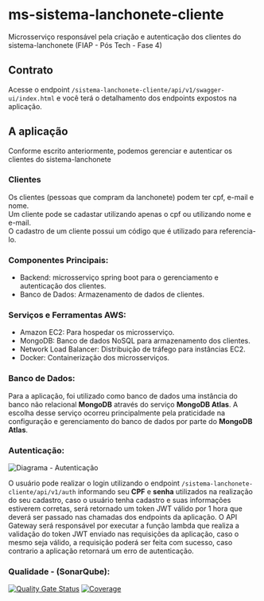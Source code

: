 # ms-sistema-lanchonete-cliente
Microsserviço responsável pela criação e autenticação dos clientes do sistema-lanchonete (FIAP - Pós Tech - Fase 4)

## Contrato
  Acesse o endpoint `/sistema-lanchonete-cliente/api/v1/swagger-ui/index.html` e você terá o detalhamento dos endpoints expostos na aplicação.

## A aplicação
  Conforme escrito anteriormente, podemos gerenciar e autenticar os clientes do sistema-lanchonete

### Clientes
  Os clientes (pessoas que compram da lanchonete) podem ter cpf, e-mail e nome.  
  Um cliente pode se cadastar utilizando apenas o cpf ou utilizando nome e e-mail.  
  O cadastro de um cliente possui um código que é utilizado para referencia-lo. 

### Componentes Principais:
  - Backend: microsserviço spring boot para o gerenciamento e autenticação dos clientes.
  - Banco de Dados: Armazenamento de dados de clientes.

### Serviços e Ferramentas AWS:
  - Amazon EC2: Para hospedar os microsserviço.
  - MongoDB: Banco de dados NoSQL para armazenamento dos clientes.
  - Network Load Balancer: Distribuição de tráfego para instâncias EC2.
  - Docker: Containerização dos microsserviços.

### Banco de Dados: 
Para a aplicação, foi utilizado como banco de dados uma instância do banco não relacional **MongoDB** através do serviço **MongoDB Atlas**. A escolha desse serviço ocorreu principalmente pela praticidade na configuração e gerenciamento do banco de dados por parte do **MongoDB Atlas**. 

### Autenticação: 
![Diagrama - Autenticação](https://github.com/kelvinlins/mssistemalanchonete/blob/a365165909f2cf20882c7c1b87fc8bc1a9e99ba5/assets/auth.jpg)

O usuário pode realizar o login utilizando o endpoint `/sistema-lanchonete-cliente/api/v1/auth` informando seu **CPF** e **senha** utilizados na realização do seu cadastro, caso o usuário tenha cadastro e suas informações estiverem corretas, será retornado um token JWT válido por 1 hora que deverá ser passado nas chamadas dos endpoints da aplicação. O API Gateway será responsável por executar a função lambda que realiza a validação do token JWT enviado nas requisições da aplicação, caso o mesmo seja válido, a requisição poderá ser feita com sucesso, caso contrario a aplicação retornará um erro de autenticação.

### Qualidade - (SonarQube):
[![Quality Gate Status](https://sonarcloud.io/api/project_badges/measure?project=Guimaj_ms-sistema-lanchonete-cliente&metric=alert_status)](https://sonarcloud.io/summary/new_code?id=Guimaj_ms-sistema-lanchonete-cliente)
[![Coverage](https://sonarcloud.io/api/project_badges/measure?project=Guimaj_ms-sistema-lanchonete-cliente&metric=coverage)](https://sonarcloud.io/summary/new_code?id=Guimaj_ms-sistema-lanchonete-cliente)
